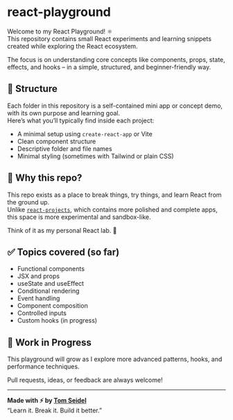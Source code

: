 # react-playground

Welcome to my React Playground! ⚛️  
This repository contains small React experiments and learning snippets created while exploring the React ecosystem.

The focus is on understanding core concepts like components, props, state, effects, and hooks – in a simple, structured, and beginner-friendly way.

## 📁 Structure

Each folder in this repository is a self-contained mini app or concept demo, with its own purpose and learning goal.  
Here’s what you’ll typically find inside each project:

- A minimal setup using `create-react-app` or Vite
- Clean component structure
- Descriptive folder and file names
- Minimal styling (sometimes with Tailwind or plain CSS)

## 🎯 Why this repo?

This repo exists as a place to break things, try things, and learn React from the ground up.  
Unlike [`react-projects`](https://github.com/tom-seidel/react-projects), which contains more polished and complete apps, this space is more experimental and sandbox-like.

Think of it as my personal React lab. 🧪

## ✅ Topics covered (so far)

- Functional components
- JSX and props
- useState and useEffect
- Conditional rendering
- Event handling
- Component composition
- Controlled inputs
- Custom hooks (in progress)

## 🚧 Work in Progress

This playground will grow as I explore more advanced patterns, hooks, and performance techniques.

Pull requests, ideas, or feedback are always welcome!

---

**Made with ⚡ by [Tom Seidel](https://github.com/tom-seidel)**  
“Learn it. Break it. Build it better.”